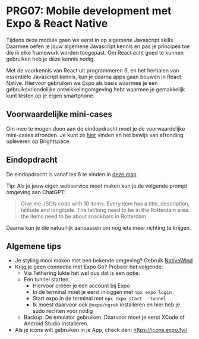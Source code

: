 # PRG07: Mobile development met Expo & React Native

Tijdens deze module gaan we eerst in op algemene Javascript skills. Daarmee
oefen je jouw algemene Javascript kennis en pas je principes toe die ik elke
framework worden toegepast. Om React echt goed te kunnen gebruiken heb je deze
kennis nodig.

Met de voorkennis van React uit programmeren 6, en het herhalen van essentiële
Javascript kennis, kun je daarna apps gaan bouwen in React Native. Hiervoor
gebruiken we Expo als basis waarmee je een gebruiksvriendelijke ontwikkelingomgeving
hebt waarmee je gemakkelijk kunt testen op je eigen smartphone.

## Voorwaardelijke mini-cases

Om mee te mogen doen aan de eindopdracht moet je de voorwaardelijke mini-cases
afronden. Je kunt ze [hier](mini-cases) vinden en het bewijs van afronding opleveren
op Brightspace.

## Eindopdracht

De eindopdracht is vanaf les 6 te vinden in [deze map](eindopdracht)

Tip: Als je jouw eigen webservice moet maken kun je de volgende prompt omgeving aan ChatGPT:

> Give me JSON code with 10 items. Every item has a title, description, latitude and longitude.
> The lat/long need to be in the Rotterdam area. the items need to be about snackbars in Rotterdam

Daarna kun je die natuurlijk aanpassen om nog iets meer richting te krijgen.

## Algemene tips

* Je styling mooi maken met een bekende omgeving? Gebruik [NativeWind](https://www.nativewind.dev)
* Krijg je geen connectie met Expo Go? Probeer het volgende:
    * Via Tethering lukte het wel dus dat is een optie.
    * Een tunnel starten.
        * Hiervoor creëer je een account bij Expo
        * In de terminal moet je eerst inloggen met `npx expo login`
        * Start expo in de terminal met `npx expo start --tunnel`
        * Ik moest daarvoor ook `@expo/ngrok` installeren en hier heb je sudo rechten voor nodig
    * Backup: De emulator gebruiken. Daarvoor moet je eerst XCode of Android Studio installeren.
* Als je icons wilt gebruiken in je App, check dan: https://icons.expo.fyi/
